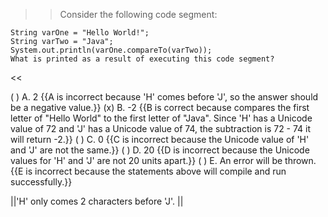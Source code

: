 >>Consider the following code segment:</p>
<pre><code class="java language-java">String varOne = "Hello World!";
String varTwo = "Java";
System.out.println(varOne.compareTo(varTwo));
What is printed as a result of executing this code segment?
</code></pre> <<

( ) A. 2 {{A is incorrect because 'H' comes before 'J', so the answer should be a negative value.}}
(x) B. -2 {{B is correct because compares the first letter of "Hello World" to the first letter of "Java". 
Since 'H' has a Unicode value of 72 and 'J' has a Unicode value of 74, the subtraction is 72 - 74 it will return -2.}}
( ) C. 0 {{C is incorrect because the Unicode value of 'H' and 'J' are not the same.}}
( ) D. 20 {{D is incorrect because the Unicode values for 'H' and 'J' are not 20 units apart.}}
( ) E. An error will be thrown. {{E is incorrect because the statements above will compile and run successfully.}}

||'H' only comes 2 characters before 'J'. ||
